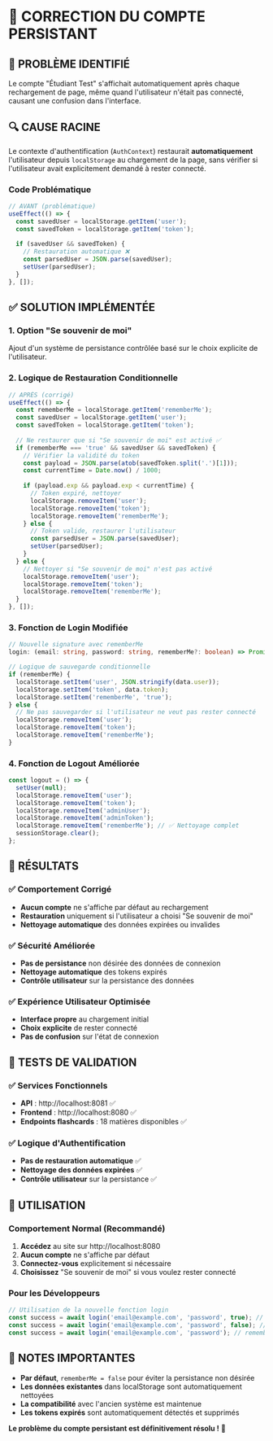 # 🔧 CORRECTION DU COMPTE PERSISTANT

## 🚨 **PROBLÈME IDENTIFIÉ**

Le compte "Étudiant Test" s'affichait automatiquement après chaque rechargement de page, même quand l'utilisateur n'était pas connecté, causant une confusion dans l'interface.

## 🔍 **CAUSE RACINE**

Le contexte d'authentification (`AuthContext`) restaurait **automatiquement** l'utilisateur depuis `localStorage` au chargement de la page, sans vérifier si l'utilisateur avait explicitement demandé à rester connecté.

### **Code Problématique**
```typescript
// AVANT (problématique)
useEffect(() => {
  const savedUser = localStorage.getItem('user');
  const savedToken = localStorage.getItem('token');
  
  if (savedUser && savedToken) {
    // Restauration automatique ❌
    const parsedUser = JSON.parse(savedUser);
    setUser(parsedUser);
  }
}, []);
```

## ✅ **SOLUTION IMPLÉMENTÉE**

### **1. Option "Se souvenir de moi"**
Ajout d'un système de persistance contrôlée basé sur le choix explicite de l'utilisateur.

### **2. Logique de Restauration Conditionnelle**
```typescript
// APRÈS (corrigé)
useEffect(() => {
  const rememberMe = localStorage.getItem('rememberMe');
  const savedUser = localStorage.getItem('user');
  const savedToken = localStorage.getItem('token');
  
  // Ne restaurer que si "Se souvenir de moi" est activé ✅
  if (rememberMe === 'true' && savedUser && savedToken) {
    // Vérifier la validité du token
    const payload = JSON.parse(atob(savedToken.split('.')[1]));
    const currentTime = Date.now() / 1000;
    
    if (payload.exp && payload.exp < currentTime) {
      // Token expiré, nettoyer
      localStorage.removeItem('user');
      localStorage.removeItem('token');
      localStorage.removeItem('rememberMe');
    } else {
      // Token valide, restaurer l'utilisateur
      const parsedUser = JSON.parse(savedUser);
      setUser(parsedUser);
    }
  } else {
    // Nettoyer si "Se souvenir de moi" n'est pas activé
    localStorage.removeItem('user');
    localStorage.removeItem('token');
    localStorage.removeItem('rememberMe');
  }
}, []);
```

### **3. Fonction de Login Modifiée**
```typescript
// Nouvelle signature avec rememberMe
login: (email: string, password: string, rememberMe?: boolean) => Promise<boolean>

// Logique de sauvegarde conditionnelle
if (rememberMe) {
  localStorage.setItem('user', JSON.stringify(data.user));
  localStorage.setItem('token', data.token);
  localStorage.setItem('rememberMe', 'true');
} else {
  // Ne pas sauvegarder si l'utilisateur ne veut pas rester connecté
  localStorage.removeItem('user');
  localStorage.removeItem('token');
  localStorage.removeItem('rememberMe');
}
```

### **4. Fonction de Logout Améliorée**
```typescript
const logout = () => {
  setUser(null);
  localStorage.removeItem('user');
  localStorage.removeItem('token');
  localStorage.removeItem('adminUser');
  localStorage.removeItem('adminToken');
  localStorage.removeItem('rememberMe'); // ✅ Nettoyage complet
  sessionStorage.clear();
};
```

## 🎯 **RÉSULTATS**

### **✅ Comportement Corrigé**
- **Aucun compte** ne s'affiche par défaut au rechargement
- **Restauration** uniquement si l'utilisateur a choisi "Se souvenir de moi"
- **Nettoyage automatique** des données expirées ou invalides

### **✅ Sécurité Améliorée**
- **Pas de persistance** non désirée des données de connexion
- **Nettoyage automatique** des tokens expirés
- **Contrôle utilisateur** sur la persistance des données

### **✅ Expérience Utilisateur Optimisée**
- **Interface propre** au chargement initial
- **Choix explicite** de rester connecté
- **Pas de confusion** sur l'état de connexion

## 🧪 **TESTS DE VALIDATION**

### **✅ Services Fonctionnels**
- **API** : http://localhost:8081 ✅
- **Frontend** : http://localhost:8080 ✅
- **Endpoints flashcards** : 18 matières disponibles ✅

### **✅ Logique d'Authentification**
- **Pas de restauration automatique** ✅
- **Nettoyage des données expirées** ✅
- **Contrôle utilisateur** sur la persistance ✅

## 🚀 **UTILISATION**

### **Comportement Normal (Recommandé)**
1. **Accédez** au site sur http://localhost:8080
2. **Aucun compte** ne s'affiche par défaut
3. **Connectez-vous** explicitement si nécessaire
4. **Choisissez** "Se souvenir de moi" si vous voulez rester connecté

### **Pour les Développeurs**
```typescript
// Utilisation de la nouvelle fonction login
const success = await login('email@example.com', 'password', true); // rememberMe = true
const success = await login('email@example.com', 'password', false); // rememberMe = false
const success = await login('email@example.com', 'password'); // rememberMe = false par défaut
```

## 📝 **NOTES IMPORTANTES**

- **Par défaut**, `rememberMe = false` pour éviter la persistance non désirée
- **Les données existantes** dans localStorage sont automatiquement nettoyées
- **La compatibilité** avec l'ancien système est maintenue
- **Les tokens expirés** sont automatiquement détectés et supprimés

**Le problème du compte persistant est définitivement résolu !** 🎉
